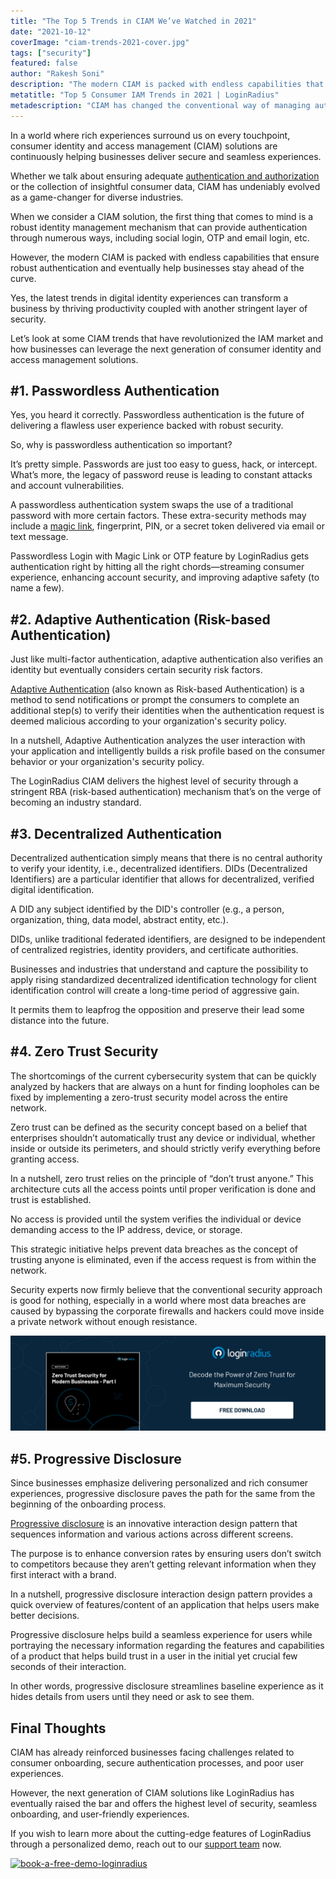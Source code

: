 ```yaml
---
title: "The Top 5 Trends in CIAM We’ve Watched in 2021"
date: "2021-10-12"
coverImage: "ciam-trends-2021-cover.jpg"
tags: ["security"]
featured: false 
author: "Rakesh Soni"
description: "The modern CIAM is packed with endless capabilities that ensure robust authentication and eventually help businesses stay ahead of the curve. Here’s the list of CIAM trends that we’ve witnessed in 2021 so far."
metatitle: "Top 5 Consumer IAM Trends in 2021 | LoginRadius"
metadescription: "CIAM has changed the conventional way of managing authentication, security, and user experience. Here’s an insightful read uncovering the latest trends in CIAM."
---
```


In a world where rich experiences surround us on every touchpoint, consumer identity and access management (CIAM) solutions are continuously helping businesses deliver secure and seamless experiences. 

Whether we talk about ensuring adequate [authentication and authorization](https://www.loginradius.com/blog/start-with-identity/authentication-vs-authorization-infographic/) or the collection of insightful consumer data, CIAM has undeniably evolved as a game-changer for diverse industries. 

When we consider a CIAM solution, the first thing that comes to mind is a robust identity management mechanism that can provide authentication through numerous ways, including social login, OTP and email login, etc. 

However, the modern CIAM is packed with endless capabilities that ensure robust authentication and eventually help businesses stay ahead of the curve. 

Yes, the latest trends in digital identity experiences can transform a business by thriving productivity coupled with another stringent layer of security. 

Let’s look at some CIAM trends that have revolutionized the IAM market and how businesses can leverage the next generation of consumer identity and access management solutions. 


## #1. Passwordless Authentication

Yes, you heard it correctly. Passwordless authentication is the future of delivering a flawless user experience backed with robust security. 

So, why is passwordless authentication so important?

It’s pretty simple. Passwords are just too easy to guess, hack, or intercept. What’s more, the legacy of password reuse is leading to constant attacks and account vulnerabilities.

A passwordless authentication system swaps the use of a traditional password with more certain factors. These extra-security methods may include a [magic link](https://www.loginradius.com/blog/start-with-identity/loginradius-launches-passwordless-login-with-magic-link-or-otp/), fingerprint, PIN, or a secret token delivered via email or text message.

Passwordless Login with Magic Link or OTP feature by LoginRadius gets authentication right by hitting all the right chords—streaming consumer experience, enhancing account security, and improving adaptive safety (to name a few).


## #2. Adaptive Authentication (Risk-based Authentication)

Just like multi-factor authentication, adaptive authentication also verifies an identity but eventually considers certain security risk factors.

[Adaptive Authentication](https://www.loginradius.com/blog/engineering/What-is-adaptive-authentication/) (also known as Risk-based Authentication) is a method to send notifications or prompt the consumers to complete an additional step(s) to verify their identities when the authentication request is deemed malicious according to your organization's security policy.

In a nutshell, Adaptive Authentication analyzes the user interaction with your application and intelligently builds a risk profile based on the consumer behavior or your organization's security policy.

The LoginRadius CIAM delivers the highest level of security through a stringent RBA (risk-based authentication) mechanism that’s on the verge of becoming an industry standard. 


## #3. Decentralized Authentication

Decentralized authentication simply means that there is no central authority to verify your identity, i.e., decentralized identifiers. DIDs (Decentralized Identifiers) are a particular identifier that allows for decentralized, verified digital identification. 

A DID any subject identified by the DID's controller (e.g., a person, organization, thing, data model, abstract entity, etc.).

DIDs, unlike traditional federated identifiers, are designed to be independent of centralized registries, identity providers, and certificate authorities.

Businesses and industries that understand and capture the possibility to apply rising standardized decentralized identification technology for client identification control will create a long-time period of aggressive gain. 

It permits them to leapfrog the opposition and preserve their lead some distance into the future.


## #4.  Zero Trust Security 

The shortcomings of the current cybersecurity system that can be quickly analyzed by hackers that are always on a hunt for finding loopholes can be fixed by implementing a zero-trust security model across the entire network.

Zero trust can be defined as the security concept based on a belief that enterprises shouldn’t automatically trust any device or individual, whether inside or outside its perimeters, and should strictly verify everything before granting access.

In a nutshell, zero trust relies on the principle of “don’t trust anyone.” This architecture cuts all the access points until proper verification is done and trust is established.

No access is provided until the system verifies the individual or device demanding access to the IP address, device, or storage.

This strategic initiative helps prevent data breaches as the concept of trusting anyone is eliminated, even if the access request is from within the network.

Security experts now firmly believe that the conventional security approach is good for nothing, especially in a world where most data breaches are caused by bypassing the corporate firewalls and hackers could move inside a private network without enough resistance.

[![wp-zero-trust](wp-zero-trust.png)](https://www.loginradius.com/resource/zero-trust-security/)


## #5. Progressive Disclosure 

Since businesses emphasize delivering personalized and rich consumer experiences, progressive disclosure paves the path for the same from the beginning of the onboarding process. 

[Progressive disclosure](https://www.loginradius.com/blog/start-with-identity/progressive-disclosure-user-onboarding/) is an innovative interaction design pattern that sequences information and various actions across different screens.

The purpose is to enhance conversion rates by ensuring users don’t switch to competitors because they aren’t getting relevant information when they first interact with a brand.

In a nutshell, progressive disclosure interaction design pattern provides a quick overview of features/content of an application that helps users make better decisions.

Progressive disclosure helps build a seamless experience for users while portraying the necessary information regarding the features and capabilities of a product that helps build trust in a user in the initial yet crucial few seconds of their interaction.

In other words, progressive disclosure streamlines baseline experience as it hides details from users until they need or ask to see them.


## Final Thoughts 

CIAM has already reinforced businesses facing challenges related to consumer onboarding, secure authentication processes, and poor user experiences. 

However, the next generation of CIAM solutions like LoginRadius has eventually raised the bar and offers the highest level of security, seamless onboarding, and user-friendly experiences. 

If you wish to learn more about the cutting-edge features of LoginRadius through a personalized demo, reach out to our [support team](https://www.loginradius.com/contact-sales) now. 



[![book-a-free-demo-loginradius](book-a-demo-loginradius.png)](https://www.loginradius.com/book-a-demo/)
